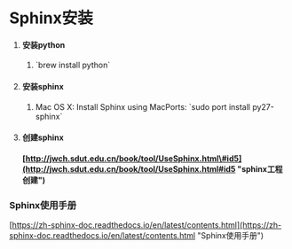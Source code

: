 # Sphinx安装

1. #### 安装python

   1. \`brew install python\`
2. #### 安装sphinx

   1. Mac OS X: Install Sphinx using MacPorts: \`sudo port install py27-sphinx\`
3. #### 创建sphinx

   #### [http://jwch.sdut.edu.cn/book/tool/UseSphinx.html\#id5](http://jwch.sdut.edu.cn/book/tool/UseSphinx.html#id5 "sphinx工程创建")





### Sphinx使用手册

 [https://zh-sphinx-doc.readthedocs.io/en/latest/contents.html](https://zh-sphinx-doc.readthedocs.io/en/latest/contents.html "Sphinx使用手册")



